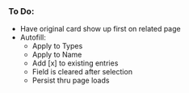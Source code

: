 ### To Do:

- Have original card show up first on related page
- Autofill:
  - Apply to Types
  - Apply to Name
  - Add [x] to existing entries
  - Field is cleared after selection
  - Persist thru page loads